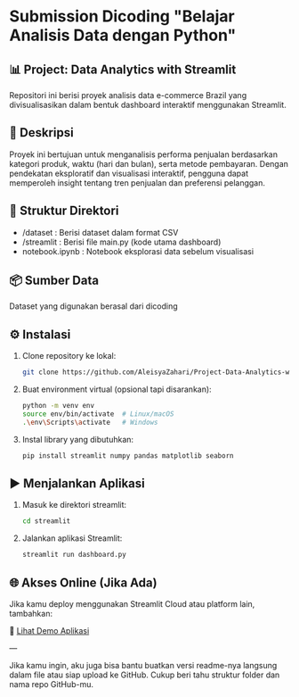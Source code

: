 # Submission Dicoding "Belajar Analisis Data dengan Python"


## 📊 Project: Data Analytics with Streamlit

Repositori ini berisi proyek analisis data e-commerce Brazil yang divisualisasikan dalam bentuk dashboard interaktif menggunakan Streamlit.

## 📝 Deskripsi

Proyek ini bertujuan untuk menganalisis performa penjualan berdasarkan kategori produk, waktu (hari dan bulan), serta metode pembayaran. Dengan pendekatan eksploratif dan visualisasi interaktif, pengguna dapat memperoleh insight tentang tren penjualan dan preferensi pelanggan.

## 📁 Struktur Direktori

* /dataset : Berisi dataset dalam format CSV
* /streamlit : Berisi file main.py (kode utama dashboard)
* notebook.ipynb : Notebook eksplorasi data sebelum visualisasi

## 📦 Sumber Data

Dataset yang digunakan berasal dari dicoding

## ⚙️ Instalasi

1. Clone repository ke lokal:

   ```bash
   git clone https://github.com/AleisyaZahari/Project-Data-Analytics-with-Streamlit.git
   ```

2. Buat environment virtual (opsional tapi disarankan):

   ```bash
   python -m venv env
   source env/bin/activate  # Linux/macOS
   .\env\Scripts\activate   # Windows
   ```

3. Instal library yang dibutuhkan:

   ```bash
   pip install streamlit numpy pandas matplotlib seaborn
   ```

## ▶️ Menjalankan Aplikasi

1. Masuk ke direktori streamlit:

   ```bash
   cd streamlit
   ```

2. Jalankan aplikasi Streamlit:

   ```bash
   streamlit run dashboard.py
   ```

## 🌐 Akses Online (Jika Ada)

Jika kamu deploy menggunakan Streamlit Cloud atau platform lain, tambahkan:

🔗 [Lihat Demo Aplikasi](https://yourname-project.streamlit.app/)

—

Jika kamu ingin, aku juga bisa bantu buatkan versi readme-nya langsung dalam file atau siap upload ke GitHub. Cukup beri tahu struktur folder dan nama repo GitHub-mu.

